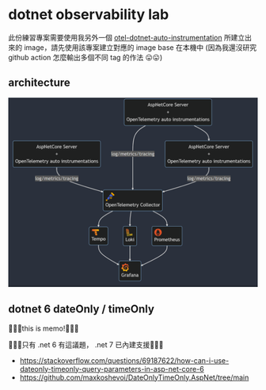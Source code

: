 # dotnet observability lab

此份練習專案需要使用我另外一個 [otel-dotnet-auto-instrumentation](https://github.com/YuChia-Wei/otel-dotnet-auto-instrumentation) 所建立出來的 image，請先使用該專案建立對應的 image base 在本機中 (因為我還沒研究 github action 怎麼輸出多個不同 tag 的作法 😛😛)

## architecture

![](./doc/img/architecture-diagram.png)

## dotnet 6 dateOnly / timeOnly

🚨🚨🚨this is memo!🚨🚨🚨

🚩🚩🚩只有 .net 6 有這議題， .net 7 已內建支援🚩🚩🚩

- https://stackoverflow.com/questions/69187622/how-can-i-use-dateonly-timeonly-query-parameters-in-asp-net-core-6
- https://github.com/maxkoshevoi/DateOnlyTimeOnly.AspNet/tree/main
